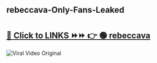 
 ## rebeccava-Only-Fans-Leaked

# <h2><a href="https://clipsfans.com/rebeccava&ref=git">🔗 Click to LINKS ⏩⏩ 👉 🟢 rebeccava </a></h2>

<a href="https://clipsfans.com/rebeccava&ref=git" rel="nofollow" data-target="animated-image.originalLink"><img src="https://i.ibb.co.com/xMMVF88/686577567.gif" alt="Viral Video Original" style="max-width: 100%; display: inline-block;" data-target="animated-image.originalImage"></a>
